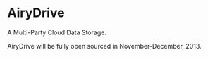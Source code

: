 AiryDrive
=========

A Multi-Party Cloud Data Storage.

AiryDrive will be fully open sourced in November-December, 2013.

